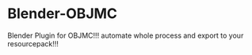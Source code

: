 # Blender-OBJMC
Blender Plugin for OBJMC!!! automate whole process and export to your resourcepack!!!
